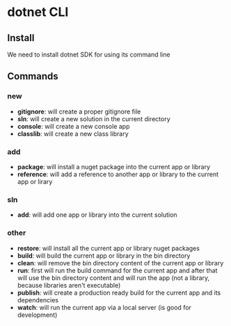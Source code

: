 # dotnet CLI

## Install

We need to install dotnet SDK for using its command line

## Commands

### new

- **gitignore**: will create a proper gitignore file
- **sln**: will create a new solution in the current directory
- **console**: will create a new console app
- **classlib**: will create a new class library

### add

- **package**: will install a nuget package into the current app or library
- **reference**: will add a reference to another app or library to the current app or lirary

### sln

- **add**: will add one app or library into the current solution

### other

- **restore**: will install all the current app or library nuget packages
- **build**: will build the current app or library in the bin directory
- **clean**: will remove the bin directory content of the current app or library
- **run**: first will run the build command for the current app and after that will use the bin directory content and will run the app (not a library, because libraries aren't executable)
- **publish**: will create a production ready build for the current app and its dependencies
- **watch**: will run the current app via a local server (is good for development)
